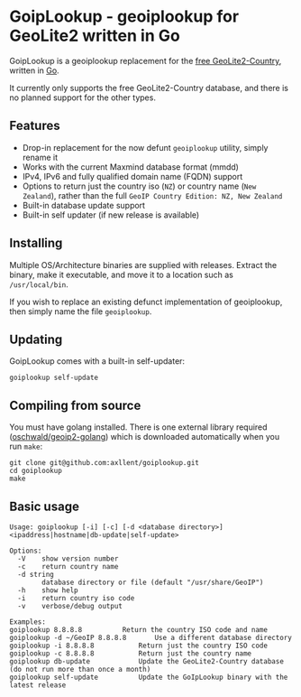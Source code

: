 # GoipLookup - geoiplookup for GeoLite2 written in Go

GoipLookup is a geoiplookup replacement for the [free GeoLite2-Country](https://dev.maxmind.com/geoip/geoip2/geolite2/),
written in [Go](https://golang.org/).

It currently only supports the free GeoLite2-Country database, and there is no planned support for the other types.


## Features

- Drop-in replacement for the now defunt `geoiplookup` utility, simply rename it
- Works with the current Maxmind database format (mmdd)
- IPv4, IPv6 and fully qualified domain name (FQDN) support
- Options to return just the country iso (`NZ`) or country name (`New Zealand`), rather than the full `GeoIP Country Edition: NZ, New Zealand`
- Built-in database update support
- Built-in self updater (if new release is available)


## Installing

Multiple OS/Architecture binaries are supplied with releases. Extract the binary, make it executable, and move it to a location such as `/usr/local/bin`.

If you wish to replace an existing defunct implementation of geoiplookup, then simply name the file `geoiplookup`.


## Updating

GoipLookup comes with a built-in self-updater:

```
goiplookup self-update
```


## Compiling from source

You must have golang installed. There is one external library required ([oschwald/geoip2-golang](github.com/oschwald/geoip2-golang)) which is downloaded automatically when you run `make`:

```
git clone git@github.com:axllent/goiplookup.git
cd goiplookup
make
```


## Basic usage

```
Usage: goiplookup [-i] [-c] [-d <database directory>] <ipaddress|hostname|db-update|self-update>

Options:
  -V	show version number
  -c	return country name
  -d string
    	database directory or file (default "/usr/share/GeoIP")
  -h	show help
  -i	return country iso code
  -v	verbose/debug output

Examples:
goiplookup 8.8.8.8			Return the country ISO code and name
goiplookup -d ~/GeoIP 8.8.8.8		Use a different database directory
goiplookup -i 8.8.8.8			Return just the country ISO code
goiplookup -c 8.8.8.8			Return just the country name
goiplookup db-update			Update the GeoLite2-Country database (do not run more than once a month)
goiplookup self-update			Update the GoIpLookup binary with the latest release
```
